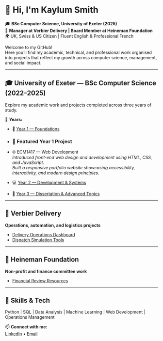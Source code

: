 # 👋 Hi, I'm Kaylum Smith  

🎓 **BSc Computer Science, University of Exeter (2025)**  
💼 **Manager at Verbier Delivery | Board Member at Heineman Foundation**  
🌍 UK, Swiss & US Citizen | Fluent English & Professional French  

Welcome to my GitHub!  
Here you’ll find my academic, technical, and professional work organised into projects that reflect my growth across computer science, management, and social impact.

---

## 🎓 University of Exeter — BSc Computer Science (2022–2025)
Explore my academic work and projects completed across three years of study.

📘 **Years:**
- 🧩 [Year 1 — Foundations](https://github.com/kaylum1/university-of-exeter/tree/main/year-1)
- ### 🧩 Featured Year 1 Project
- 🌐 [ECM1417 — Web Development](https://github.com/kaylum1/ECM1417-Web-Development)  
  *Introduced front-end web design and development using HTML, CSS, and JavaScript.  
  Built a responsive portfolio website showcasing accessibility, interactivity, and modern design principles.*

- 💻 [Year 2 — Development & Systems](https://github.com/kaylum1/university-of-exeter/tree/main/year-2)
- 🧠 [Year 3 — Dissertation & Advanced Topics](https://github.com/kaylum1/university-of-exeter/tree/main/year-3)

---



## 🚚 Verbier Delivery
**Operations, automation, and logistics projects**  
- [Delivery Operations Dashboard](https://github.com/kaylum1/verbier-delivery)  
- [Dispatch Simulation Tools](https://github.com/kaylum1/dispatch-sim)  

---

## 💼 Heineman Foundation
**Non-profit and finance committee work**  
- [Financial Review Resources](https://github.com/kaylum1/heineman-foundation)  

---

## 🧠 Skills & Tech
Python | SQL | Data Analysis | Machine Learning | Web Development | Operations Management

📫 **Connect with me:**  
[LinkedIn](#) • [Email](#)
